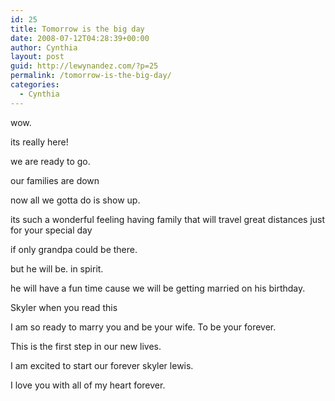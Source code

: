 ```yaml
---
id: 25
title: Tomorrow is the big day
date: 2008-07-12T04:28:39+00:00
author: Cynthia
layout: post
guid: http://lewynandez.com/?p=25
permalink: /tomorrow-is-the-big-day/
categories:
  - Cynthia
---
```

wow.

its really here!

we are ready to go.

our families are down

now all we gotta do is show up.

its such a wonderful feeling having family that will travel great distances just for your special day

if only grandpa could be there.

but he will be. in spirit.

he will have a fun time cause we will be getting married on his birthday.

Skyler when you read this

I am so ready to marry you and be your wife. To be your forever.

This is the first step in our new lives.

I am excited to start our forever skyler lewis.

I love you with all of my heart forever.